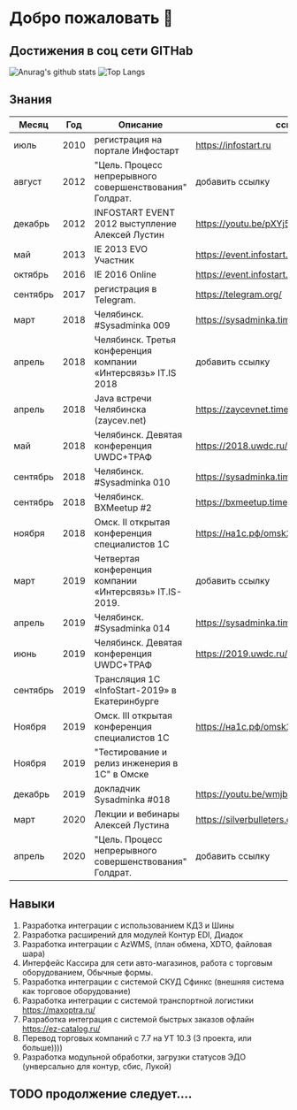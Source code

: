 # Добро пожаловать 👋

## Достижения в соц сети GITHab

![Anurag's github stats](https://github-readme-stats.vercel.app/api?username=VolAll&show_icons=true) ![Top Langs](https://github-readme-stats.vercel.app/api/top-langs/?username=VolAll&hide=TeX&layout=compact)

## Знания

| Месяц | Год | Описание | ссылка |
| ---- | ------ | -------- |  ---- |
|июль    | 2010 | регистрация на портале Инфостарт                  | https://infostart.ru|
|август  | 2012 | "Цель. Процесс непрерывного совершенствования" Голдрат.| добавить ссылку |
|декабрь | 2012 | INFOSTART EVENT 2012 выступление Алексей Лустин   | https://youtu.be/pXYj5XBZJko |
|май     | 2013 | IE 2013 EVO Участник                              | https://event.infostart.ru/may2013/ |
|октябрь | 2016 | IE 2016 Online                                    | https://event.infostart.ru/2016/ |
|сентябрь| 2017 | регистрация в Telegram.                           | https://telegram.org/ | 
|март    | 2018 | Челябинск. #Sysadminka 009                         | https://sysadminka.timepad.ru/event/687590/ |
|апрель  | 2018 | Челябинск. Третья конференция компании «Интерсвязь» IT.IS 2018 |  добавить ссылку |  
|апрель  | 2018 | Java встречи Челябинска (zaycev.net)              | https://zaycevnet.timepad.ru/event/687741/  |
|май     | 2018 | Челябинск. Девятая конференция UWDC+ТРАФ          | https://2018.uwdc.ru/  |
|сентябрь| 2018 | Челябинск. #Sysadminka 010                        | https://sysadminka.timepad.ru/event/799326/ |
|сентябрь| 2018 | Челябинск. BXMeetup #2                            | https://bxmeetup.timepad.ru/event/829935/ |
|ноября  | 2018 | Омск. II открытая конференция специалистов 1С     |  https://на1с.рф/omsk2018/ |
|март    | 2019 | Четвертая конференция компании «Интерсвязь» IT.IS-2019.| добавить ссылку |
|апрель  | 2019 | Челябинск. #Sysadminka 014                       |https://sysadminka.timepad.ru/event/939285/
|июнь    | 2019 | Челябинск. Девятая конференция UWDC+ТРАФ          | https://2019.uwdc.ru/ |
|сентябрь| 2019 | Трансляция 1С «InfoStart-2019» в Екатеринбурге    |  |
|Ноября  | 2019 | Омск. III открытая конференция специалистов 1С     | https://на1с.рф/omsk2019/ |
|Ноября  | 2019 |"Тестирование и релиз инженерия в 1С" в Омске      |  |
|декабрь | 2019 | докладчик Sysadminka #018                         | https://youtu.be/wmjboKHM6sI |
|март    | 2020 | Лекции и вебинары Алексей Лустина                | https://silverbulleters.org/ |
|апрель  | 2020 | "Цель. Процесс непрерывного совершенствования" Голдрат.| добавить ссылку |

## Навыки

1. Разработка интеграции с использованием КД3 и Шины
1. Разработка расширений для модулей Контур EDI, Диадок
1. Разработка интеграции с AzWMS, (план обмена, XDTO, файловая шара)
1. Интерфейс Кассира для сети авто-магазинов, работа с торговым оборудованием,  Обычные формы.
1. Разработка интеграции с системой СКУД Сфинкс (внешняя система как торговое оборудование)
1. Разработка интеграции с системой транспортной логистики https://maxoptra.ru/
1. Разработка интеграция с системой быстрых заказов офлайн https://ez-catalog.ru/
1. Перевод торговых компаний с 7.7 на УТ 10.3 (3 проекта, или больше))))
1. Разработка модульной обработки, загрузки статусов ЭДО (унверсально для контур, сбис, Лукой)

## TODO продолжение следует....
